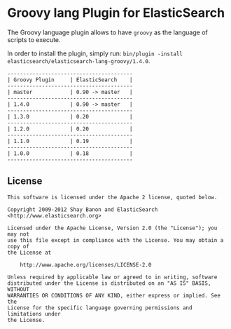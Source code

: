 Groovy lang Plugin for ElasticSearch
==================================

The Groovy language plugin allows to have `groovy` as the language of scripts to execute.

In order to install the plugin, simply run: `bin/plugin -install elasticsearch/elasticsearch-lang-groovy/1.4.0`.

    ----------------------------------------
    | Groovy Plugin     | ElasticSearch    |
    ----------------------------------------
    | master            | 0.90 -> master   |
    ----------------------------------------
    | 1.4.0             | 0.90 -> master   |
    ----------------------------------------
    | 1.3.0             | 0.20             |
    ----------------------------------------
    | 1.2.0             | 0.20             |
    ----------------------------------------
    | 1.1.0             | 0.19             |
    ----------------------------------------
    | 1.0.0             | 0.18             |
    ----------------------------------------

License
-------

    This software is licensed under the Apache 2 license, quoted below.

    Copyright 2009-2012 Shay Banon and ElasticSearch <http://www.elasticsearch.org>

    Licensed under the Apache License, Version 2.0 (the "License"); you may not
    use this file except in compliance with the License. You may obtain a copy of
    the License at

        http://www.apache.org/licenses/LICENSE-2.0

    Unless required by applicable law or agreed to in writing, software
    distributed under the License is distributed on an "AS IS" BASIS, WITHOUT
    WARRANTIES OR CONDITIONS OF ANY KIND, either express or implied. See the
    License for the specific language governing permissions and limitations under
    the License.
